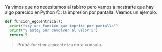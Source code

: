 Ya vimos que no necesitamos al tablero pero vamos a mostrarte que hay algo parecido en Python :stuck_out_tongue:: la impresión por pantalla. Veamos un ejemplo:

```python
def funcion_egocentrica():
  print("soy una función que imprime por pantalla")
  print("y estoy por devolver el valor 5")
  return 5
```

> Probá `funcion_egocentrica` en la consola.
